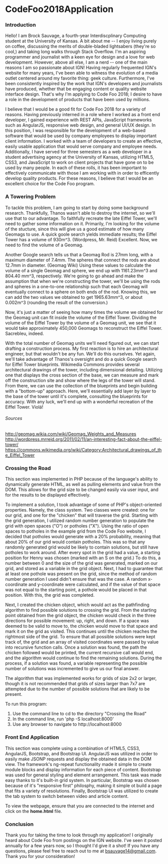 # CodeFoo2018Application

### Introduction

Hello! I am Brock Sauvage, a fourth-year Interdiscplinary Computing student at the University of Kansas. A bit about me -- I enjoy living purely on coffee, discussing the merits of double-bladed lightsabers (they're so cool,) and taking long walks through Stack Overflow. I'm an aspiring programmer and journalist with a keen eye for design and a love for web development. However, above all else, I am a nerd -- one of the main reasons I am so passionate about IGN! Having regularly frequented IGN's website for many years, I've been able to witness the evolution of a media outlet centered around my favorite thing: geek culture. Furthermore, I've been consistently inspired by the work that IGN's developers and journalists have produced, whether that be engaging content or quality website interface design. That's why I'm applying to Code Foo 2018; I desire to have a role in the development of products that have been used by millions.

I believe that I would be a good fit for Code Foo 2018 for a variety of reasons. Having previously interned in a role where I worked as a front end developer, I gained experience with REST APIs, JavaScript frameworks such as AngularJS, responsive web design, and general UI/UX design. In this position, I was responsible for the development of a web-based software that would be used by company employees to display important client information. I worked with a team of developers to create an effective, easily usable application that would serve company and employee needs. Additionally, I have served for three semesters as a web developer in a student advertising agency at the University of Kansas, utilizing HTML5, CSS3, and JavaScript to work on client projects that have gone on to be used by many people. In each of these rolls, it has been important to effectively communicate with those I am working with in order to efficently develop quality products. For these reasons, I believe that I would be an excellent choice for the Code Foo program.



### A Towering Problem

To tackle this problem, I am going to start by doing some background research. Thankfully, Thanos wasn't able to destroy the internet, so we'll use that to our advantage. To faithfully recreate the late Eiffel Tower, we'll need to gather some information on it. Primarily, I'm looking for the volume of the stucture, since this will give us a good estimate of how many Geomags to use. A quick goole search yields immediate results; the Eiffel Tower has a volume of 930m^3. (Wordpress, Mr. Reid) Excellent. Now, we need to find the volume of a Geomag.

Another Google search tells us that a Geomag Rod is 27mm long, with a maximum diameter of 7.4mm. The spheres that connect the rods are about 12.7mm in diameter. (Geomag Wiki) Using these values to calculate the volume of a single Geomag and sphere, we end up with 1161.23mm^3 and 804.40 mm^3, respectively. We're going to go ahead and make the assumption that when we're constructing the tower, we'll be using the rods and spheres in a one-to-one relationship such that each Geomag will eventually connect to a sphere on both ends of the rod. Knowing this, we can add the two values we obtained to get 1965.63mm^3, or about 0.002m^3 (rounding the result of the conversion.)

Now, it's just a matter of seeing how many times the volume we obtained for the Geomag unit can fit inside the volume of the Eiffel Tower. Dividing the volume of the Eiffel Tower by the volume of a Geomag unit, we see that it would take approximately 450,000 Geomags to reconstruct the Eiffel Tower. Sacrebleu, indeed.

With the total number of Geomag units we'll need figured out, we can start drafting a construction process. My first reaction is to hire an architectural engineer, but that wouldn't be any fun. We'll do this ourselves. Yet again, we'll take advantage of Thanos's oversight and do a quick Google search for Eiffel Tower blueprints. Wikimedia Commons provides several architectural drawings of the tower, including dimensional detailing. Utilizing one that displays the cross section of the base, we can measure and mark off the construction site and show where the legs of the tower will stand. From there, we can use the collection of the blueprints and begin building with a "bottom-up" approach. Here, we'll essentially add layer by layer to the base of the tower until it's complete, consulting the blueprints for accuracy. With any luck, we'll end up with a wonderful recreation of the Eiffel Tower. Violá!

###### Sources
http://geomag.wikia.com/wiki/Geomag_Weights_and_Measures
http://wordpress.mrreid.org/2011/02/11/an-interesting-fact-about-the-eiffel-tower/
https://commons.wikimedia.org/wiki/Category:Architectural_drawings_of_the_Eiffel_Tower

### Crossing the Road

This section was implemented in PHP because of the language's ability to dynamically generate HTML, as well as pulling elements and value from the DOM. This allows for the grid size to be changed easily via user input, and for the results to be displayed effectively. 

To implement a solution, I took advantage of some of PHP's object-oriented properties. Namely, the class system. Two classes were created: one for our grid, and one for the "chicken" that will traverse the grid. Starting with the grid generation, I utilized random number generation to populate the grid with open spaces ("O") or potholes ("X"). Using the ratio of open spaces to potholes in the example grid from the Code Foo website, I decided that potholes would generate with a 20% probability, meaning that about 20% of our grid would contain potholes. This was so that any randomly generated grid would be likely to contain solutions, but still have potholes to work around. After every spot in the grid had a value, a starting position for Henny was chosen (marked with an S on the grid.) To do this, a number between 0 and the size of the grid was generated, marked on our grid, and stored as a variable in the grid object. Next, I had to guarantee that at least one pothole was present on the grid, since the method of random number generation I used didn't ensure that was the case. A random x-coordinate and y-coordinate were calculated, and if the value of that space was not equal to the starting point, a pothole would be placed in that position. With this, the grid was completed.

Next, I created the chicken object, which would act as the pathfinding algorithm to find possible solutions to crossing the grid. From the starting point obtained from the grid object, the chicken would check in the three directions for possible movement: up, right, and down. If a space was deemed to be valid to move to, the chicken would move to that space and mark it on the grid as visited. This continues until the chicken reaches the rightmost side of the grid. To ensure that all possible solutions were kept track of, the grid and an array of visited coordinates were passed by value into recursive function calls. Once a solution was found, the path the chicken followed would be printed, the current recursive call would end, and the algorithm would continue to find the remaining solutions. During the process, if a solution was found, a variable representing the possible number of solutions was incremented to give us our final answer.

The algorithm that was implemented works for grids of size 2x2 or larger, though it is not recommended that grids of sizes larger than 7x7 are attempted due to the number of possible solutions that are likely to be present.

To run this program:
1. Use the command line to cd to the directory "Crossing the Road"
2. In the command line, run 'php -S localhost:8000'
3. Use any browser to navigate to http://localhost:8000

### Front End Application

This section was complete using a combination of HTML5, CSS3, AngularJS, Bootstrap, and Bootstrap UI. AngularJS was utilized in order to easily make JSONP requests and display the obtained data in the DOM view. The framework's ng-repeat functionality made it simple to create module blocks and display information for each piece of content. Bootstrap was used for general styling and element arrangement. This task was made easy thanks to it's built-in grid system. In particular, Bootstrap was chosen because of it's "responsive first" philosphy, making it simple ot build a page that fits a variety of resolutions. Finally, Bootstrap UI was utilized to create the tab system to switch between video and article content.

To view the webpage, ensure that you are connected to the internet and click on the **home.html** file.

### Conclusion

Thank you for taking the time to look through my application! I originally heard about Code Foo from postings on the IGN website. I've seen it posted annually for a few years now, so I thought I'd give it a shot! If you have any questions, please feel free to reach out to me at bsauvage14@gmail.com. Thank you for your consideration!
